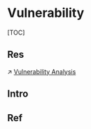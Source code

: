 # Vulnerability

[TOC]



## Res
↗ [Vulnerability Analysis](../../🥇%20Best%20Practice/Vulnerability%20Analysis/Vulnerability%20Analysis.md)




## Intro


## Ref

